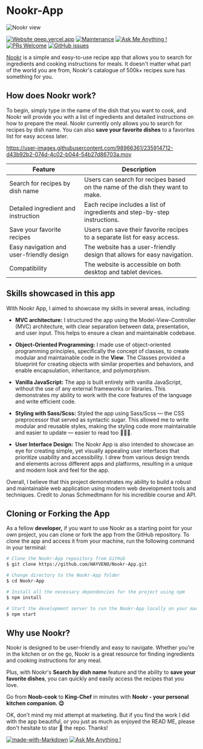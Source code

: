 # Nookr-App

![Nookr view](https://res.cloudinary.com/detye5zx5/image/upload/v1671020361/Nookr-view-optimized_x6fmje.webp)

[![Website qeep.vercel.app](https://img.shields.io/website-up-down-green-red/http/shields.io.svg)](http://nookr.vercel.app/)
[![Maintenance](https://img.shields.io/badge/Maintained%3F-yes-green.svg)](https://GitHub.com/hayveno/Nookr-App/graphs/commit-activity) 
[![Ask Me Anything !](https://img.shields.io/badge/Ask%20me-anything-1abc9c.svg)](https://GitHub.com/hayveno/Nookr-app/issues/new)
[![PRs Welcome](https://img.shields.io/badge/PRs-welcome-brightgreen.svg?style=flat-square)](http://makeapullrequest.com)
[![GitHub issues](https://img.shields.io/github/issues/Naereen/StrapDown.js.svg)]([https://github.com/hayveno/Nookr-app/issues/](https://github.com/HAYVENO/Qeepp-App/issues))


<a href="https://nookr.vercel.app/" target="_blank" >Nookr</a> is a simple and easy-to-use recipe app that allows you to search for ingredients and cooking instructions for meals. It doesn't matter what part of the world you are from, Nookr's catalogue of 500k+ recipes sure has something for you.

## How does Nookr work?

To begin, simply type in the name of the dish that you want to cook, and Nookr will provide you with a list of ingredients and detailed instructions on how to prepare the meal. Nookr currently only allows you to search for recipes by dish name. You can also **save your favorite dishes** to a favorites list for easy access later.


https://user-images.githubusercontent.com/98966361/235914712-d43b92b2-074d-4c02-b044-54b27d86703a.mov



| Feature                                               | Description                                                                  |
|-------------------------------------------------------|------------------------------------------------------------------------------|
| Search for recipes by dish name                       | Users can search for recipes based on the name of the dish they want to make. |
| Detailed ingredient and instruction  | Each recipe includes a list of ingredients and step-by-step instructions.    |
| Save your favorite recipes  | Users can save their favorite recipes to a separate list for easy access. |
| Easy navigation and user-friendly design              | The website has a user-friendly design that allows for easy navigation.      |
| Compatibility                      | The website is accessible on both desktop and tablet devices.                |


## Skills showcased in this app

With Nookr App, I aimed to showcase my skills in several areas, including:

- **MVC architecture:** I structured the app using the Model-View-Controller (MVC) architecture, with clear separation between data, presentation, and user input. This helps to ensure a clean and maintainable codebase.

- **Object-Oriented Programming:** I made use of object-oriented programming principles, specifically the concept of classes, to create modular and maintainable code in the **View**. The Classes provided a blueprint for creating objects with similar properties and behaviors, and enable encapsulation, inheritance, and polymorphism.

- **Vanilla JavaScript:** The app is built entirely with vanilla JavaScript, without the use of any external frameworks or libraries. This demonstrates my ability to work with the core features of the language and write efficient code.

- **Styling with Sass/Scss:** Styled the app using Sass/Scss — the CSS preprocessor that served as syntactic sugar. This allowed me to write modular and reusable styles, making the styling code more maintainable and easier to update — easier to read too 🤷🏾‍♂️.

- **User Interface Design:** The Nookr App is also intended to showcase an eye for creating simple, yet visually appealing user interfaces that prioritize usability and accessibility. I drew from various design trends and elements across different apps and platforms, resulting in a unique and modern look and feel for the app.

Overall, I believe that this project demonstrates my ability to build a robust and maintainable web application using modern web development tools and techniques. Credit to Jonas Schmedtmann for his incredible course and API.


## Cloning or Forking the App

As a fellow **developer,** if you want to use Nookr as a starting point for your own project, you can clone or fork the app from the GitHub repository. To clone the app and access it from your machine, run the following command in your terminal:

``` bash
# Clone the Nookr-App repository from GitHub
$ git clone https://github.com/HAYVENO/Nookr-App.git

# Change directory to the Nookr-App folder
$ cd Nookr-App

# Install all the necessary dependencies for the project using npm
$ npm install

# Start the development server to run the Nookr-App locally on your machine
$ npm start

```

## Why use Nookr?

Nookr is designed to be user-friendly and easy to navigate. Whether you're in the kitchen or on the go, Nookr is a great resource for finding ingredients and cooking instructions for any meal.

Plus, with Nookr's **Search by dish name** feature and the ability to **save your favorite dishes**, you can quickly and easily access the recipes that you love.

Go from **Noob-cook** to **King-Chef** in minutes with **Nookr - your personal kitchen companion. 😉**

OK, don't mind my mid attempt at marketing. But if you find the work I did with the app beautiful, or you just as much as enjoyed the READ ME, please don't hesitate to star 🌟 the repo. Thanks!

[![made-with-Markdown](https://img.shields.io/badge/Made%20with-Markdown-1f425f.svg)](http://commonmark.org)
[![Ask Me Anything !](https://img.shields.io/badge/Ask%20me-anything-1abc9c.svg)](https://GitHub.com/hayveno/Nookr-app/issues/new)
